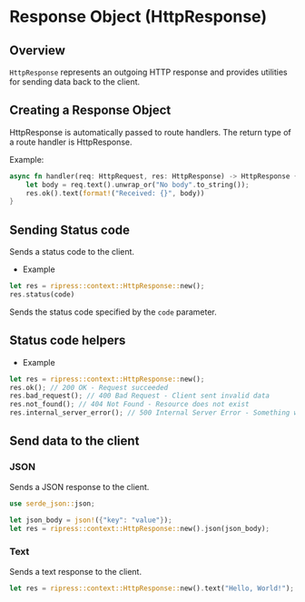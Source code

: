 # Response Object (HttpResponse)

## Overview

`HttpResponse` represents an outgoing HTTP response and provides utilities for sending data back to the client.

## Creating a Response Object

HttpResponse is automatically passed to route handlers.
The return type of a route handler is HttpResponse.

Example:

```rust
async fn handler(req: HttpRequest, res: HttpResponse) -> HttpResponse {
    let body = req.text().unwrap_or("No body".to_string());
    res.ok().text(format!("Received: {}", body))
}
```

## Sending Status code

Sends a status code to the client.

- Example

```rust
let res = ripress::context::HttpResponse::new();
res.status(code)
```

Sends the status code specified by the `code` parameter.

## Status code helpers

- Example

```rust
let res = ripress::context::HttpResponse::new();
res.ok(); // 200 OK - Request succeeded
res.bad_request(); // 400 Bad Request - Client sent invalid data
res.not_found(); // 404 Not Found - Resource does not exist
res.internal_server_error(); // 500 Internal Server Error - Something went wrong on the server
```

## Send data to the client

### JSON

Sends a JSON response to the client.

```rust
use serde_json::json;

let json_body = json!({"key": "value"});
let res = ripress::context::HttpResponse::new().json(json_body);
```

### Text

Sends a text response to the client.

```rust
let res = ripress::context::HttpResponse::new().text("Hello, World!");
```
